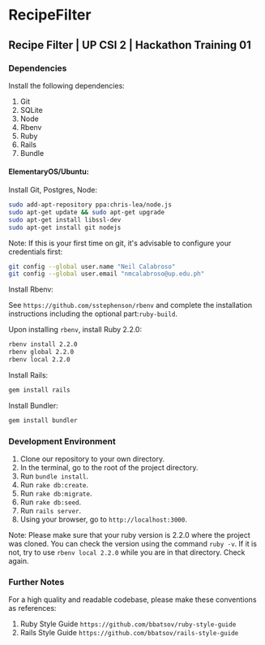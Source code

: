 # RecipeFilter

## Recipe Filter | UP CSI 2 | Hackathon Training 01

### Dependencies

Install the following dependencies:

1. Git
2. SQLite
3. Node
4. Rbenv
5. Ruby
6. Rails
7. Bundle

#### ElementaryOS/Ubuntu:

Install Git, Postgres, Node:
```bash
sudo add-apt-repository ppa:chris-lea/node.js
sudo apt-get update && sudo apt-get upgrade
sudo apt-get install libssl-dev
sudo apt-get install git nodejs
```

Note: If this is your first time on git, it's advisable to configure your credentials first:
```bash
git config --global user.name "Neil Calabroso"
git config --global user.email "nmcalabroso@up.edu.ph"
```

Install Rbenv:

See ```https://github.com/sstephenson/rbenv``` and complete the installation instructions including the optional part:```ruby-build```.

Upon installing ```rbenv```, install Ruby 2.2.0:
```bash
rbenv install 2.2.0
rbenv global 2.2.0
rbenv local 2.2.0
```

Install Rails:
```bash
gem install rails
```

Install Bundler:
```bash
gem install bundler
```

### Development Environment

1. Clone our repository to your own directory.
2. In the terminal, go to the root of the project directory.
3. Run ```bundle install```.
4. Run ```rake db:create```.
5. Run ```rake db:migrate```.
7. Run ```rake db:seed```.
7. Run ```rails server```.
8. Using your browser, go to ```http://localhost:3000```.

Note:
Please make sure that your ruby version is 2.2.0 where the project was cloned.
You can check the version using the command ```ruby -v```. If it is not, try
to use ```rbenv local 2.2.0``` while you are in that directory. Check again.

### Further Notes

For a high quality and readable codebase, please make these conventions as references:

1. Ruby Style Guide ```https://github.com/bbatsov/ruby-style-guide```
2. Rails Style Guide ```https://github.com/bbatsov/rails-style-guide```